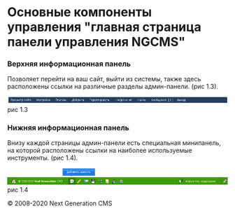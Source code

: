 Основные компоненты управления "главная страница панели управления NGCMS"
=========================================================================

### Верхняя информационная панель

Позволяет перейти на ваш сайт, выйти из системы, также здесь расположены ссылки на различные разделы админ-панели. (рис 1.3).

![Главная страница системы управления](images/screenshots/main_1.png)
рис 1.3

### Нижняя информационная панель

Внизу каждой страницы админ-панели есть специальная минипанель, на которой расположены ссылки на наиболее используемые инструменты. (рис 1.4).

![Главная страница системы управления](images/screenshots/main_2.png)
рис 1.4

© 2008-2020 Next Generation CMS
